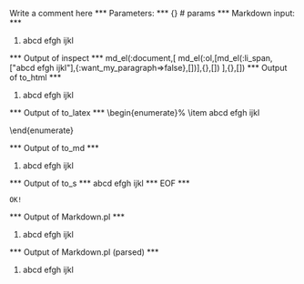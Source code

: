 Write a comment here
*** Parameters: ***
{} # params 
*** Markdown input: ***
1. abcd
efgh
ijkl

*** Output of inspect ***
md_el(:document,[
	md_el(:ol,[md_el(:li_span,["abcd efgh ijkl"],{:want_my_paragraph=>false},[])],{},[])
],{},[])
*** Output of to_html ***

<ol>
<li>abcd efgh ijkl</li>
</ol>

*** Output of to_latex ***
\begin{enumerate}%
\item abcd efgh ijkl

\end{enumerate}

*** Output of to_md ***
1.  abcd efgh ijkl


*** Output of to_s ***
abcd efgh ijkl
*** EOF ***



	OK!



*** Output of Markdown.pl ***
<ol>
<li>abcd
efgh
ijkl</li>
</ol>

*** Output of Markdown.pl (parsed) ***
<ol>
<li>abcd
efgh
ijkl</li
      >
</ol
  >